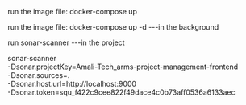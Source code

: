 run the image file: docker-compose up

run the image file: docker-compose up -d ---in the background
<!-- sonar.token=squ_60132dae36abfd376a1267f59793185e77bd9593 -->
run sonar-scanner ---in the project

<!-- sonar.cpd.exclusions=**/*.vue,**/*.ts
 -->

 sonar-scanner \
  -Dsonar.projectKey=Amali-Tech_arms-project-management-frontend \
  -Dsonar.sources=. \
  -Dsonar.host.url=http://localhost:9000 \
  -Dsonar.token=squ_f422c9cee822f49dace4c0b73aff0536a6133aec 
